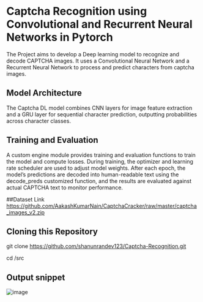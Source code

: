 # Captcha Recognition using Convolutional and Recurrent Neural Networks in Pytorch

The Project aims to develop a Deep learning model to recognize and decode CAPTCHA images. It uses a Convolutional Neural Network and a Recurrent Neural Network to process and predict characters from captcha images.

## Model Architecture
The Captcha DL model combines CNN layers for image feature extraction and a GRU layer for sequential character prediction, outputting probabilities across character classes.

## Training and Evaluation
A custom engine module provides training and evaluation functions to train the model and compute losses.
During training, the optimizer and learning rate scheduler are used to adjust model weights.
After each epoch, the model’s predictions are decoded into human-readable text using the decode_preds customized function, and the results are evaluated against actual CAPTCHA text to monitor performance.


##Dataset Link
https://github.com/AakashKumarNain/CaptchaCracker/raw/master/captcha_images_v2.zip

## Cloning this Repository
git clone https://github.com/shanunrandev123/Captcha-Recognition.git

cd /src





















## Output snippet

![image](https://github.com/user-attachments/assets/64884dee-9adf-4460-bb97-21ef80c31dc7)

